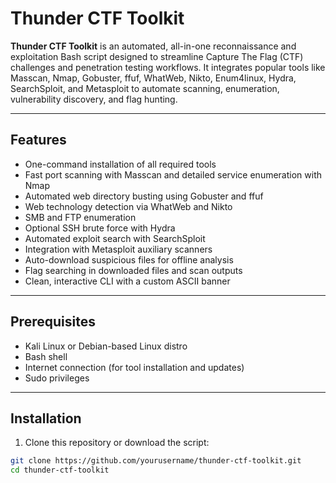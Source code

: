 # Thunder CTF Toolkit

**Thunder CTF Toolkit** is an automated, all-in-one reconnaissance and exploitation Bash script designed to streamline Capture The Flag (CTF) challenges and penetration testing workflows. It integrates popular tools like Masscan, Nmap, Gobuster, ffuf, WhatWeb, Nikto, Enum4linux, Hydra, SearchSploit, and Metasploit to automate scanning, enumeration, vulnerability discovery, and flag hunting.

---

## Features

- One-command installation of all required tools
- Fast port scanning with Masscan and detailed service enumeration with Nmap
- Automated web directory busting using Gobuster and ffuf
- Web technology detection via WhatWeb and Nikto
- SMB and FTP enumeration
- Optional SSH brute force with Hydra
- Automated exploit search with SearchSploit
- Integration with Metasploit auxiliary scanners
- Auto-download suspicious files for offline analysis
- Flag searching in downloaded files and scan outputs
- Clean, interactive CLI with a custom ASCII banner

---

## Prerequisites

- Kali Linux or Debian-based Linux distro
- Bash shell
- Internet connection (for tool installation and updates)
- Sudo privileges

---

## Installation

1. Clone this repository or download the script:

```bash
git clone https://github.com/yourusername/thunder-ctf-toolkit.git
cd thunder-ctf-toolkit
